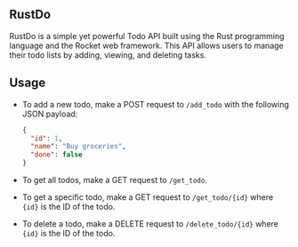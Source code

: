 ## RustDo

RustDo is a simple yet powerful Todo API built using the Rust programming language and the Rocket web framework. This API allows users to manage their todo lists by adding, viewing, and deleting tasks.

## Usage

- To add a new todo, make a POST request to `/add_todo` with the following JSON payload:
  ```json
  {
    "id": 1,
    "name": "Buy groceries",
    "done": false
  }
  ```
- To get all todos, make a GET request to `/get_todo`.

- To get a specific todo, make a GET request to `/get_todo/{id}` where `{id}` is the ID of the todo.

- To delete a todo, make a DELETE request to `/delete_todo/{id}` where `{id}` is the ID of the todo.


